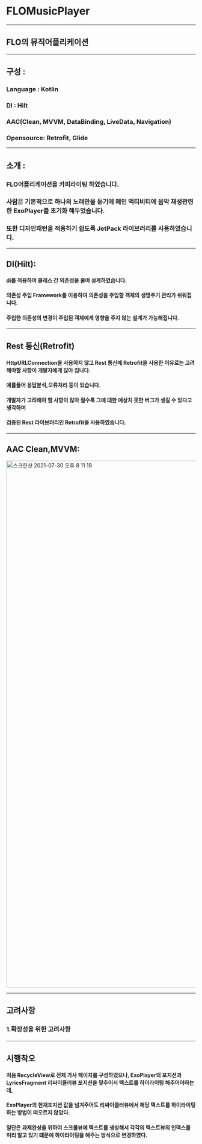 # FLOMusicPlayer

***

## FLO의 뮤직어플리케이션
***

## 구성 :
### Language : Kotlin
### DI : Hilt
### AAC(Clean, MVVM, DataBinding, LiveData, Navigation)
### Opensource: Retrofit, Glide

***
## 소개 :
### FLO어플리케이션을 카피라이팅 하였습니다.
### 사람은 기본적으로 하나의 노래만을 듣기에 메인 액티비티에 음악 재생관련한 ExoPlayer를 초기화 해두었습니다.
### 또한 디자인패턴을 적용하기 쉽도록 JetPack 라이브러리를 사용하였습니다.

***
## DI(Hilt):
#### di를 적용하여 클래스 간 의존성을 줄여 설계하였습니다.
#### 의존성 주입 Framework를 이용하여 의존성을 주입할 객체의 생명주기 관리가 쉬워집니다.
#### 주입한 의존성의 변경이 주입된 객체에게 영향을 주지 않는 설계가 가능해집니다.

*** 
## Rest 통신(Retrofit)
#### HttpURLConnection을 사용하지 않고 Rest 통신에 Retrofit을 사용한 이유로는 고려해야할 사항이 개발자에게 많아 집니다.
#### 예를들어 응답분석,오류처리 등이 있습니다.
#### 개발자가 고려해야 할 사항이 많아 질수록 그에 대한 예상치 못한 버그가 생길 수 있다고 생각하며
#### 검증된 Rest 라이브러리인 Retrofit을 사용하였습니다.



***
## AAC Clean,MVVM:
<img width="1396" alt="스크린샷 2021-07-30 오후 8 11 19" src="https://user-images.githubusercontent.com/87660196/127644934-a9355801-1ec9-44b8-9d43-2521d41997d1.png">

***
## 고려사항 
### 1.확장성을 위한 고려사항
#### 

***
## 시행착오
#### 처음 RecycleView로 전체 가사 페이지를 구성하였으나, ExoPlayer의 포지션과 LyricsFragment 리싸이클러뷰 포지션을 맞추어서 텍스트를 하이라이팅 해주어야하는 데,
#### ExoPlayer의 현재포지션 값을 넘겨주어도 리싸이클러뷰에서 해당 텍스트를 하이라이팅 하는 방법이 떠오르지 않았다.
#### 일단은 과제완성을 위하여 스크롤뷰에 텍스트를 생성해서 각각의 텍스트뷰의 인덱스를 미리 알고 있기 떄문에 하이라이팅을 해주는 방식으로 변경하였다.


